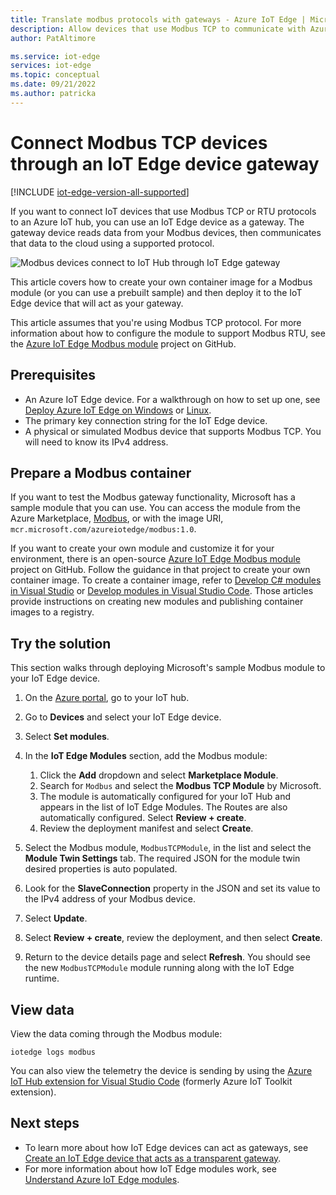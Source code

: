 ```yaml
---
title: Translate modbus protocols with gateways - Azure IoT Edge | Microsoft Docs
description: Allow devices that use Modbus TCP to communicate with Azure IoT Hub by creating an IoT Edge gateway device
author: PatAltimore

ms.service: iot-edge
services: iot-edge
ms.topic: conceptual
ms.date: 09/21/2022
ms.author: patricka
---
```


# Connect Modbus TCP devices through an IoT Edge device gateway

[!INCLUDE [iot-edge-version-all-supported](../../includes/iot-edge-version-all-supported.md)]

If you want to connect IoT devices that use Modbus TCP or RTU protocols to an Azure IoT hub, you can use an IoT Edge device as a gateway. The gateway device reads data from your Modbus devices, then communicates that data to the cloud using a supported protocol.

![Modbus devices connect to IoT Hub through IoT Edge gateway](./media/deploy-modbus-gateway/diagram.png)

This article covers how to create your own container image for a Modbus module (or you can use a prebuilt sample) and then deploy it to the IoT Edge device that will act as your gateway.

This article assumes that you're using Modbus TCP protocol. For more information about how to configure the module to support Modbus RTU, see the [Azure IoT Edge Modbus module](https://github.com/Azure/iot-edge-modbus) project on GitHub.

## Prerequisites

* An Azure IoT Edge device. For a walkthrough on how to set up one, see [Deploy Azure IoT Edge on Windows](quickstart.md) or [Linux](quickstart-linux.md).
* The primary key connection string for the IoT Edge device.
* A physical or simulated Modbus device that supports Modbus TCP. You will need to know its IPv4 address.

## Prepare a Modbus container

If you want to test the Modbus gateway functionality, Microsoft has a sample module that you can use. You can access the module from the Azure Marketplace, [Modbus](https://azuremarketplace.microsoft.com/marketplace/apps/microsoft_iot.edge-modbus?tab=Overview), or with the image URI, `mcr.microsoft.com/azureiotedge/modbus:1.0`.

If you want to create your own module and customize it for your environment, there is an open-source [Azure IoT Edge Modbus module](https://github.com/Azure/iot-edge-modbus) project on GitHub. Follow the guidance in that project to create your own container image. To create a container image, refer to [Develop C# modules in Visual Studio](./how-to-visual-studio-develop-module.md) or [Develop modules in Visual Studio Code](how-to-vs-code-develop-module.md). Those articles provide instructions on creating new modules and publishing container images to a registry.

## Try the solution

This section walks through deploying Microsoft's sample Modbus module to your IoT Edge device.

1. On the [Azure portal](https://portal.azure.com/), go to your IoT hub.

2. Go to **Devices** and select your IoT Edge device.

3. Select **Set modules**.

4. In the **IoT Edge Modules** section, add the Modbus module:

   1. Click the **Add** dropdown and select **Marketplace Module**.
   2. Search for `Modbus` and select the **Modbus TCP Module** by Microsoft.
   3. The module is automatically configured for your IoT Hub and appears in the list of IoT Edge Modules. The Routes are also automatically configured. Select **Review + create**.
   4. Review the deployment manifest and select **Create**.

5. Select the Modbus module, `ModbusTCPModule`, in the list and select the **Module Twin Settings** tab. The required JSON for the module twin desired properties is auto populated.

6. Look for the **SlaveConnection** property in the JSON and set its value to the IPv4 address of your Modbus device.

7. Select **Update**.

8. Select **Review + create**, review the deployment, and then select **Create**.

9. Return to the device details page and select **Refresh**. You should see the new `ModbusTCPModule` module running along with the IoT Edge runtime.

## View data

View the data coming through the Modbus module:

```cmd/sh
iotedge logs modbus
```

You can also view the telemetry the device is sending by using the [Azure IoT Hub extension for Visual Studio Code](https://marketplace.visualstudio.com/items?itemName=vsciot-vscode.azure-iot-toolkit) (formerly Azure IoT Toolkit extension).

## Next steps

* To learn more about how IoT Edge devices can act as gateways, see [Create an IoT Edge device that acts as a transparent gateway](./how-to-create-transparent-gateway.md).
* For more information about how IoT Edge modules work, see [Understand Azure IoT Edge modules](iot-edge-modules.md).